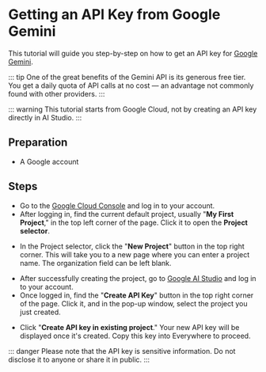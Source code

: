 <script lang="ts" setup>
  import HorizontalCenterImg from "/.vitepress/components/Common/HorizontalCenterImg.vue";
</script>

# Getting an API Key from Google Gemini

This tutorial will guide you step-by-step on how to get an API key for [Google Gemini](https://cloud.google.com/gemini).

::: tip
One of the great benefits of the Gemini API is its generous free tier. You get a daily quota of API calls at no cost — an advantage not commonly found with other providers.
:::

::: warning
This tutorial starts from Google Cloud, not by creating an API key directly in AI Studio.
:::

## Preparation

  - A Google account

## Steps

  - Go to the [Google Cloud Console](https://console.cloud.google.com/) and log in to your account.
  - After logging in, find the current default project, usually "**My First Project**," in the top left corner of the page. Click it to open the **Project selector**.

<HorizontalCenterImg
    src="/model-provider/google-gemini/project-manager.webp"
    alt="Project Manager"
    width="600px"
  />

  - In the Project selector, click the "**New Project**" button in the top right corner. This will take you to a new page where you can enter a project name. The organization field can be left blank.

<HorizontalCenterImg
    src="/model-provider/google-gemini/create-project.webp"
    alt="Create project"
    width="500px"
  />

  - After successfully creating the project, go to [Google AI Studio](https://aistudio.google.com/app/apikey) and log in to your account.
  - Once logged in, find the "**Create API Key**" button in the top right corner of the page. Click it, and in the pop-up window, select the project you just created.

<HorizontalCenterImg
    src="/model-provider/google-gemini/create-api-key-project-selection.webp"
    alt="Create API Key - Project Selection"
    width="400px"
  />

  - Click "**Create API key in existing project**." Your new API key will be displayed once it's created. Copy this key into Everywhere to proceed.

<HorizontalCenterImg
    src="/model-provider/google-gemini/api-key.webp"
    alt="API Key"
    width="600px"
  />

::: danger
Please note that the API key is sensitive information. Do not disclose it to anyone or share it in public.
:::